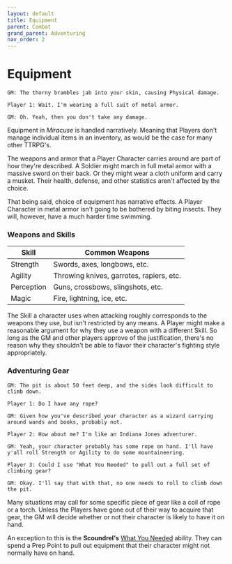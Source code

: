 ```yaml
---
layout: default
title: Equipment
parent: Combat
grand_parent: Adventuring
nav_order: 2
---
```


# Equipment

    GM: The thorny brambles jab into your skin, causing Physical damage.

    Player 1: Wait. I'm wearing a full suit of metal armor.

    GM: Oh. Yeah, then you don't take any damage.

Equipment in _Miracuse_ is handled narratively. Meaning that Players don't manage individual items in an inventory, as would be the case for many other TTRPG's.

The weapons and armor that a Player Character carries around are part of how they're described. A Soldier might march in full metal armor with a massive sword on their back. Or they might wear a cloth uniform and carry a musket. Their health, defense, and other statistics aren't affected by the choice.

That being said, choice of equipment has narrative effects. A Player Character in metal armor isn't going to be bothered by biting insects. They will, however, have a much harder time swimming.

### Weapons and Skills

| Skill      | Common Weapons                           |
| ---------- | ---------------------------------------- |
| Strength   | Swords, axes, longbows, etc.             |
| Agility    | Throwing knives, garrotes, rapiers, etc. |
| Perception | Guns, crossbows, slingshots, etc.        |
| Magic      | Fire, lightning, ice, etc.               |

The Skill a character uses when attacking roughly corresponds to the weapons they use, but isn't restricted by any means. A Player might make a reasonable argument for why they use a weapon with a different Skill. So long as the GM and other players approve of the justification, there's no reason why they shouldn't be able to flavor their character's fighting style appropriately.

### Adventuring Gear

    GM: The pit is about 50 feet deep, and the sides look difficult to climb down.

    Player 1: Do I have any rope?

    GM: Given how you've described your character as a wizard carrying around wands and books, probably not.

    Player 2: How about me? I'm like an Indiana Jones adventurer.

    GM: Yeah, your character probably has some rope on hand. I'll have y'all roll Strength or Agility to do some mountaineering.

    Player 3: Could I use "What You Needed" to pull out a full set of climbing gear?

    GM: Okay. I'll say that with that, no one needs to roll to climb down the pit.

Many situations may call for some specific piece of gear like a coil of rope or a torch. Unless the Players have gone out of their way to acquire that gear, the GM will decide whether or not their character is likely to have it on hand.

An exception to this is the **<span style="color: {{ site.scoundrel_color }}">Scoundrel's</span>** [What You Needed](../../classes/scoundrel/index.md) ability. They can spend a Prep Point to pull out equipment that their character might not normally have on hand.
